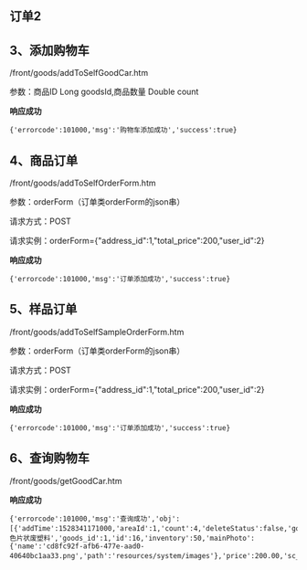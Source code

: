 ## 订单2 ##

## 3、添加购物车 ##

/front/goods/addToSelfGoodCar.htm

参数：商品ID Long goodsId,商品数量 Double count

**响应成功**

    {'errorcode':101000,'msg':'购物车添加成功','success':true}


## 4、商品订单 ##

/front/goods/addToSelfOrderForm.htm

参数：orderForm（订单类orderForm的json串）

请求方式：POST

请求实例：orderForm={"address_id":1,"total_price":200,"user_id":2}

**响应成功**

    {'errorcode':101000,'msg':'订单添加成功','success':true}


## 5、样品订单 ##

/front/goods/addToSelfSampleOrderForm.htm

参数：orderForm（订单类orderForm的json串）

请求方式：POST

请求实例：orderForm={"address_id":1,"total_price":200,"user_id":2}

**响应成功**

    {'errorcode':101000,'msg':'订单添加成功','success':true}


## 6、查询购物车 ##

/front/goods/getGoodCar.htm

**响应成功**

    {'errorcode':101000,'msg':'查询成功','obj':[{'addTime':1528341171000,'areaId':1,'count':4,'deleteStatus':false,'goodName':'白色片状废塑料','goods_id':1,'id':16,'inventory':50,'mainPhoto':{'name':'cd8fc92f-afb6-477e-aad0-40640bc1aa33.png','path':'resources/system/images'},'price':200.00,'sc_id':25,'updatecount':0,'utilName':'吨'}],'success':true}




